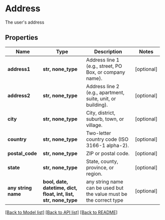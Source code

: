 # Address

The user's address

## Properties
Name | Type | Description | Notes
------------ | ------------- | ------------- | -------------
**address1** | **str, none_type** | Address line 1 (e.g., street, PO Box, or company name). | [optional] 
**address2** | **str, none_type** | Address line 2 (e.g., apartment, suite, unit, or building). | [optional] 
**city** | **str, none_type** | City, district, suburb, town, or village. | [optional] 
**country** | **str, none_type** | Two-letter country code (ISO 3166-1 alpha-2). | [optional] 
**postal_code** | **str, none_type** | ZIP or postal code. | [optional] 
**state** | **str, none_type** | State, county, province, or region. | [optional] 
**any string name** | **bool, date, datetime, dict, float, int, list, str, none_type** | any string name can be used but the value must be the correct type | [optional]

[[Back to Model list]](../README.md#documentation-for-models) [[Back to API list]](../README.md#documentation-for-api-endpoints) [[Back to README]](../README.md)


